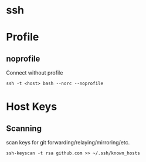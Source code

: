 ssh
===

# Profile

## noprofile

Connect without profile

```
ssh -t <host> bash --norc --noprofile
```

# Host Keys

## Scanning

scan keys for git forwarding/relaying/mirroring/etc.

```
ssh-keyscan -t rsa github.com >> ~/.ssh/known_hosts
```
